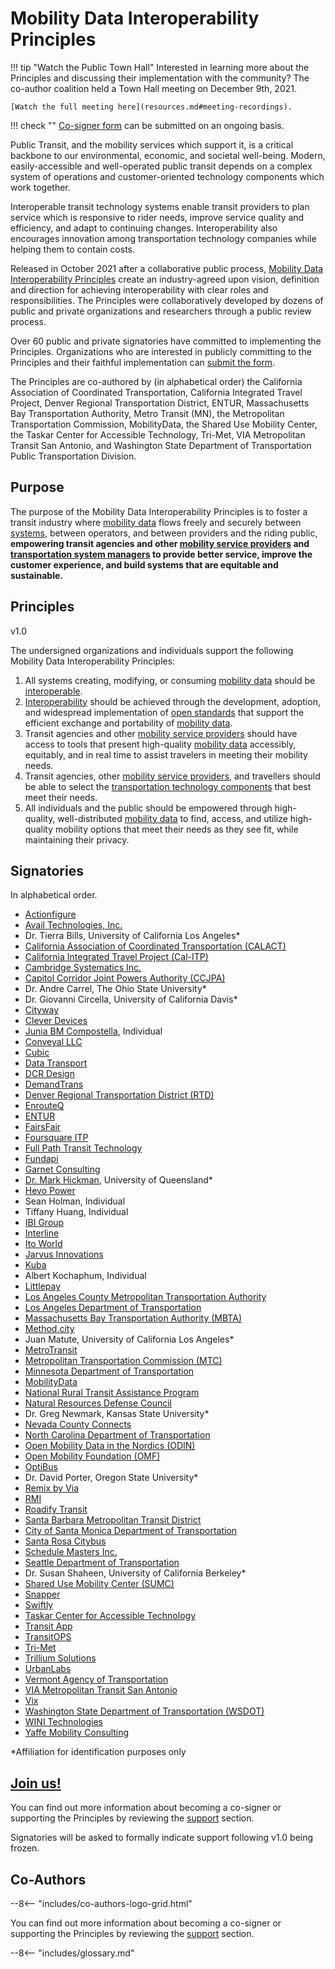 # Mobility Data Interoperability Principles

!!! tip "Watch the Public Town Hall"
    Interested in learning more about the Principles and discussing their implementation with the community?  The co-author coalition held a Town Hall meeting on December 9th, 2021.

    [Watch the full meeting here](resources.md#meeting-recordings).

!!! check ""
    [Co-signer form](https://forms.gle/TW5f25cUR12GTiCB6) can be submitted on an ongoing basis.

Public Transit, and the mobility services which support it, is a critical backbone to our environmental, economic, and societal well-being.  Modern, easily-accessible and well-operated public transit depends on a complex system of operations and customer-oriented technology components which work together.

Interoperable transit technology systems enable transit providers to plan service which is responsive to rider needs, improve service quality and efficiency, and adapt to continuing changes.  Interoperability also encourages innovation among transportation technology companies while helping them to contain costs.

Released in October 2021 after a collaborative public process, [Mobility Data Interoperability Principles](https://interoperablemobility.org) create an industry-agreed upon vision, definition and direction for achieving interoperability with clear roles and responsibilities. The Principles were collaboratively developed by dozens of public and private organizations and researchers through a public review process.

Over 60 public and private signatories have committed to implementing the Principles.  Organizations who are interested in publicly committing to the Principles and their faithful implementation can [submit the form](https://forms.gle/TW5f25cUR12GTiCB6).

The Principles are co-authored by (in alphabetical order) the California Association of Coordinated Transportation, California Integrated Travel Project, Denver Regional Transportation District,  ENTUR, Massachusetts Bay Transportation Authority, Metro Transit (MN), the Metropolitan Transportation Commission, MobilityData, the Shared Use Mobility Center, the Taskar Center for Accessible Technology, Tri-Met, VIA Metropolitan Transit San Antonio, and Washington State Department of Transportation Public Transportation Division.

## Purpose

The purpose of the Mobility Data Interoperability Principles is to foster a transit industry where [mobility data](definitions.md#mobility_data) flows freely and securely between [systems](definitions.md#mobility_technology_system), between operators, and between providers and the riding public, **empowering transit agencies and other [mobility service providers](definitions.md#mobility_service_provider) and [transportation system managers](definitions.md#transportation_system_manager) to provide better service, improve the customer experience, and build systems that are equitable and sustainable.**

## Principles

<span class="version-tag">v1.0</span>

The undersigned organizations and individuals support the following Mobility Data Interoperability Principles:

1. All systems creating, modifying, or consuming [mobility data](definitions.md#mobility_data) should be [interoperable](definitions.md#interoperability).  
2. [Interoperability](definitions.md#interoperability) should be achieved through the development, adoption, and widespread implementation of [open standards](definitions.md#open_standard) that support the efficient exchange and portability of [mobility data](definitions.md#mobility_data).  
3. Transit agencies and other [mobility service providers](definitions.md#mobility_service_provider) should have access to tools that present high-quality [mobility data](definitions.md#mobility_data) accessibly, equitably, and in real time to assist travelers in meeting their mobility needs.  
4. Transit agencies, other [mobility service providers](definitions.md#mobility_service_provider), and travellers should be able to select the [transportation technology components](definitions.md#mobility_technology_component) that best meet their needs.  
5. All individuals and the public should be empowered through high-quality, well-distributed [mobility data](definitions.md#mobility_data) to find, access, and utilize high-quality mobility options that meet their needs as they see fit, while maintaining their privacy.

## Signatories

In alphabetical order.  

- [Actionfigure](https://actionfigure.ai/)
- [Avail Technologies, Inc.](https://availtec.com)
- Dr. Tierra Bills, University of California Los Angeles*
- [California Association of Coordinated Transportation (CALACT)](http://calact.org)
- [California Integrated Travel Project (Cal-ITP)](http://calitp.org)
- [Cambridge Systematics Inc.](http://camsys.software/)
- [Capitol Corridor Joint Powers Authority (CCJPA)](http://capitolcorridor.org)
- Dr. Andre Carrel, The Ohio State University\*
- Dr. Giovanni Circella, University of California Davis\*
- [Cityway](https://cityway.io/)
- [Clever Devices](https://cleverdevices.com)
- [Junia BM Compostella](https://3rev.ucdavis.edu/people/junia-compostella), Individual
- [Conveyal LLC](http://conveyal.com)
- [Cubic](http://cubic.com)
- [Data Transport](https://data-transport.org/)
- [DCR Design](https://dcrdesign.net)
- [DemandTrans](http://demandtrans.com)
- [Denver Regional Transportation District (RTD)](https://www.rtd-denver.com/)
- [EnrouteQ](https://www.enrouteq.com/)
- [ENTUR](https://entur.no/)
- [FairsFair](https://www.fairsfair.org/)
- [Foursquare ITP](https://www.foursquareitp.com/)
- [Full Path Transit Technology](http://fullpath.io)
- [Fundapi](http://fundapi.org)
- [Garnet Consulting](http://www.garnetconsultingpdx.com)
- [Dr. Mark Hickman](https://researchers.uq.edu.au/researcher/2972), University of Queensland\*
- [Hevo Power](http://hevopower.com)
- Sean Holman, Individual
- Tiffany Huang, Individual
- [IBI Group](https://www.ibigroup.com)
- [Interline](https://interline.io)
- [Ito World](https://www.itoworld.com/)
- [Jarvus Innovations](https://jarv.us/)
- [Kuba](https://www.kubapay.com/)
- Albert Kochaphum, Individual
- [Littlepay](https://littlepay.com/)
- [Los Angeles County Metropolitan Transportation Authority](https://www.metro.net/)
- [Los Angeles Department of Transportation](https://ladot.lacity.org/)
- [Massachusetts Bay Transportation Authority (MBTA)](https://www.mbta.com/)
- [Method.city](https://method.city/)
- Juan Matute, University of California Los Angeles*
- [MetroTransit](https://www.metrotransit.org/)
- [Metropolitan Transportation Commission (MTC)](http://bayareametro.gov)
- [Minnesota Department of Transportation](https://www.dot.state.mn.us/)
- [MobilityData](http://mobilitydata.org)
- [National Rural Transit Assistance Program](https://www.nationalrtap.org/)
- [Natural Resources Defense Council](http://www.nrdc.org)
- Dr. Greg Newmark, Kansas State University\*
- [Nevada County Connects](https://www.mynevadacounty.com/2257/Transit-Services)
- [North Carolina Department of Transportation](https://www.ncdot.gov/)
- [Open Mobility Data in the Nordics (ODIN)](https://nordicopenmobilitydata.eu/)
- [Open Mobility Foundation (OMF)](https://www.openmobilityfoundation.org/)
- [OptiBus](http://www.optibus.com)
- Dr. David Porter, Oregon State University*
- [Remix by Via](http://remix.com)
- [RMI](http://rmi.org)
- [Roadify Transit](https://www.roadify.com/)
- [Santa Barbara Metropolitan Transit District](http://sbmtd.gov)
- [City of Santa Monica Department of Transportation](https://santamonica.gov/)
- [Santa Rosa Citybus](https://srcity.org/1036/Transit-and-CityBus)
- [Schedule Masters Inc.](http://themasterscheduler.com)
- [Seattle Department of Transportation](https://www.seattle.gov/transportation)
- Dr. Susan Shaheen, University of California Berkeley*
- [Shared Use Mobility Center (SUMC)](https://sharedusemobilitycenter.org/)
- [Snapper](https://www.snapper.co.nz/)
- [Swiftly](https://www.goswift.ly/)
- [Taskar Center for Accessible Technology](https://tcat.cs.washington.edu/)
- [Transit App](http://transitapp.com)
- [TransitOPS](https://transitops.co/)
- [Tri-Met](https://trimet.org/)
- [Trillium Solutions](https://trilliumtransit.com/)
- [UrbanLabs](https://urbanlabs.io)
- [Vermont Agency of Transportation](https://vtrans.vermont.gov/)
- [VIA Metropolitan Transit San Antonio](https://www.viainfo.net/)
- [Vix](https://vixtechnology.com/)
- [Washington State Department of Transportation (WSDOT)](https://wsdot.wa.gov/)
- [WINI Technologies](http://www.winitechnologies.com/)
- [Yaffe Mobility Consulting](http://ymobility.info)

*Affiliation for identification purposes only

## [**Join us!**](https://forms.gle/TW5f25cUR12GTiCB6)

You can find out more information about becoming a co-signer or supporting the Principles by reviewing the [support](support.md) section.  

Signatories will be asked to formally indicate support following v1.0 being frozen.

## Co-Authors

--8<-- "includes/co-authors-logo-grid.html"

You can find out more information about becoming a co-signer or supporting the Principles by reviewing the [support](support.md) section.

--8<-- "includes/glossary.md"
